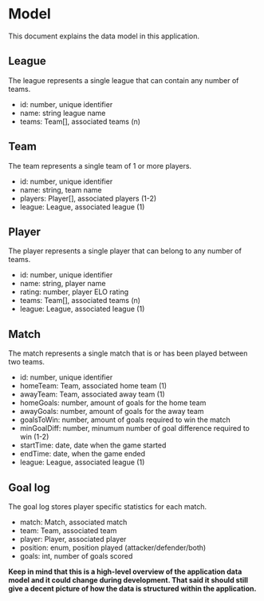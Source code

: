 Model
=====

This document explains the data model in this application.

## League

The league represents a single league that can contain any number of teams.

- id: number, unique identifier
- name: string league name
- teams: Team[], associated teams (n)

## Team

The team represents a single team of 1 or more players.

- id: number, unique identifier
- name: string, team name
- players: Player[], associated players (1-2)
- league: League, associated league (1)

## Player

The player represents a single player that can belong to any number of teams.

- id: number, unique identifier
- name: string, player name
- rating: number, player ELO rating
- teams: Team[], associated teams (n)
- league: League, associated league (1)

## Match

The match represents a single match that is or has been played between two teams.

- id: number, unique identifier
- homeTeam: Team, associated home team (1)
- awayTeam: Team, associated away team (1)
- homeGoals: number, amount of goals for the home team
- awayGoals: number, amount of goals for the away team
- goalsToWin: number, amount of goals required to win the match
- minGoalDiff: number, minumum number of goal difference required to win (1-2)
- startTime: date, date when the game started
- endTime: date, when the game ended
- league: League, associated league (1)

## Goal log

The goal log stores player specific statistics for each match.

- match: Match, associated match
- team: Team, associated team
- player: Player, associated player
- position: enum, position played (attacker/defender/both)
- goals: int, number of goals scored

__Keep in mind that this is a high-level overview of the application data model and it could change during development.
That said it should still give a decent picture of how the data is structured within the application.__
